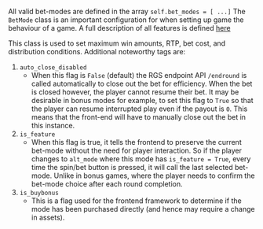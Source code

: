 All valid bet-modes are defined in the array `self.bet_modes = [ ...]` 
The `BetMode` class is an important configuration for when setting up game the behaviour of a game. A full description of all features is defined [here](../../source_section/config_info.md)

This class is used to set maximum win amounts, RTP, bet cost, and distribution conditions. Additional noteworthy tags are:

1. `auto_close_disabled`
    * When this flag is `False` (default) the RGS endpoint API `/endround` is called automatically to close out the bet for efficiency. When the bet is closed however, the player cannot resume their bet. It may be desirable in bonus modes for example, to set this flag to `True` so that the player can resume interrupted play even if the payout is `0`. This means that the front-end will have to manually close out the bet in this instance.
2. `is_feature`
    * When this flag is true, it tells the frontend to preserve the current bet-mode without the need for player interaction. So if the player changes to `alt_mode` where this mode has `is_feature = True`, every time the spin/bet button is pressed, it will call the last selected bet-mode. Unlike in bonus games, where the player needs to confirm the bet-mode choice after each round completion.
3. `is_buybonus`
    * This is a flag used for the frontend framework to determine if the mode has been purchased directly (and hence may require a change in assets).